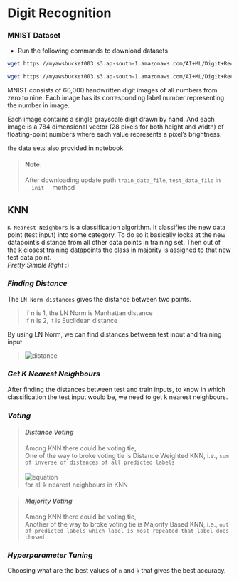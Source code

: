 # Digit Recognition

### MNIST Dataset

- Run the following commands to download datasets
```sh
wget https://myawsbucket003.s3.ap-south-1.amazonaws.com/AI+ML/Digit+Recognition/datasets/mnist_test.csv\n

wget https://myawsbucket003.s3.ap-south-1.amazonaws.com/AI+ML/Digit+Recognition/datasets/mnist_train.csv
```


MNIST consists of 60,000 handwritten digit images of all numbers from zero to nine. Each image has its corresponding label number representing the number in image.<br>

Each image contains a single grayscale digit drawn by hand. And each image is a 784 dimensional vector (28 pixels for both height and width) of floating-point numbers where each value represents a pixel’s brightness.

the data sets also provided in notebook.

> #### Note:<br>
> After downloading update path `train_data_file`, `test_data_file` in `__init__` method

## KNN

`K Nearest Neighbors` is a classification algorithm. It classifies the new data point (test input) into some category.
To do so it basically looks at the new datapoint’s distance from all other data points in training set.
Then out of the k closest training datapoints the class in majority is assigned to that new test data point.<br>
*Pretty Simple Right* :)

### _Finding Distance_

The `LN Norm distances` gives the distance between two points.

 > If n is 1, the LN Norm is Manhattan distance<br>
 > If n is 2, it is Euclidean distance

By using LN Norm, we can find distances between test input and training input

>![distance](https://latex.codecogs.com/png.image?\dpi{110}%20\sqrt[n]{\sum_{i=1}^{n}\left|a_{i}-b_{i}&space;\right|^{n}})


### _Get K Nearest Neighbours_

After finding the distances between test and train inputs, to know in which classification the test input would be, we need to get k nearest neighbours.

### _Voting_

> #### _Distance Voting_
>Among KNN there could be voting tie,<br>
>One of the way to broke voting tie is Distance Weighted KNN, i.e., `sum of inverse of distances of all predicted labels`<br><br>
> ![equation](https://latex.codecogs.com/svg.image?\bg_white&space;\sum&space;\frac{1}{distance})
> <br>for all k nearest neighbours in KNN

> #### _Majority Voting_
>Among KNN there could be voting tie,<br>
>Another of the way to broke voting tie is Majority Based KNN, i.e., `out of predicted labels which label is most repeated that label does chosed`

### _Hyperparameter Tuning_

Choosing what are the best values of  `n` and `k` that gives the best accuracy.
